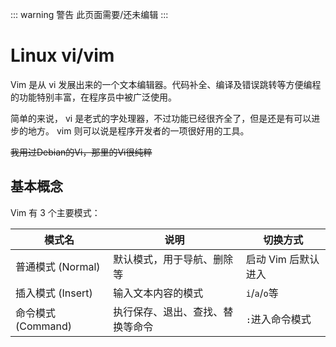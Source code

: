 ::: warning 警告
此页面需要/还未编辑
:::
# Linux vi/vim

Vim 是从 vi 发展出来的一个文本编辑器。代码补全、编译及错误跳转等方便编程的功能特别丰富，在程序员中被广泛使用。

简单的来说， vi 是老式的字处理器，不过功能已经很齐全了，但是还是有可以进步的地方。 vim 则可以说是程序开发者的一项很好用的工具。

<del>我用过Debian的Vi，那里的Vi很纯粹</del>


## 基本概念

Vim 有 3 个主要模式：

| 模式名             | 说明                             | 切换方式            |
| ------------------ | -------------------------------- | ------------------- |
| 普通模式 (Normal)  | 默认模式，用于导航、删除等       | 启动 Vim 后默认进入 |
| 插入模式 (Insert)  | 输入文本内容的模式               | `i`/`a`/`o`等 |
| 命令模式 (Command) | 执行保存、退出、查找、替换等命令 | `:`进入命令模式   |

